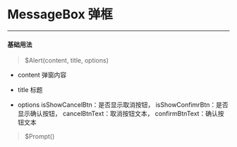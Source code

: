 # MessageBox 弹框
----
#### 基础用法
<vuep  :options="{ tabSize: 2 }"  template="#example"></vuep>

> $Alert(content, title, options)

-   content 弹窗内容

-   title 标题 

-   options    isShowCancelBtn：是否显示取消按钮， isShowConfimrBtn：是否显示确认按钮， cancelBtnText：取消按钮文本， confirmBtnText：确认按钮文本 

> $Prompt()

<script v-pre type="text/x-template" id="example">
  <template>
    <div>
      <f-button @click="messagebox">消息提示</f-button>
      <f-button type="primary" @click="cancelmessagebox">确认消息</f-button>
      <f-button type="success" @click="prompt">提交内容</f-button>
      <f-button type="warning" @click="promptloading">loading状态</f-button>
    </div>
  </template>
  <script>
    export default {
      data: function () {
        return {
            radio:null
         }
      },
      methods: {
        prompt(){
          this.$Prompt({
              isShowCancelBtn:true,
              isShowConfimrBtn:true
            }).then(function(value){
              console.log(value)
            },function(value){
              console.log(value)
            })
        },
        cancelmessagebox(){
          this.$Alert('标题名称','这是一段内容！',{
            isShowCancelBtn:true,
            isShowConfimrBtn:true
          }).then(function(value){
            console.log(value)
          },function(value){
            console.log(value)
          })
        },
        messagebox(){
          this.$Alert().then(function(value){
            console.log(value)
          },function(value){
            console.log(value)
          })
        },
        promptloading(){
          let confirmButtonLoading = false
          let confirmBtnText = "确认"
          this.$Prompt({
              isShowCancelBtn:true,
              isShowConfimrBtn:true,
              beforeClose:(action,instance,done)=>{
                instance.confirmBtnText = '执行中...'
                instance.confirmButtonLoading = true
                setTimeout(()=>{
                  instance.confirmBtnText = '确认'
                  instance.confirmButtonLoading = false
                  done()
                },1000)
              }
            }).then(function(value){
              console.log(value)
            },function(value){
              console.log(value)
            })
        },
      }
    }
  </script>
</script>
